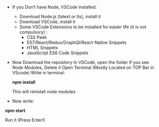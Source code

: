 
* If you Don’t have Node, VSCode installed:
  * Download Node.js (latest or lts), install it
  * Download VSCode, install it
  * Some VSCode Extensions to be installed for easier life (it is not compulsory) :
     * CSS Peek
     * ES7/React/Redux/GraphQl/React-Native Snippets
     * HTML Snippets
     * JavaScript ES6 Code Snippets

* Now Download the repository
  In VSCode, open the folder
  If you see Node Modules, Delete it
  Open Terminal (Mostly Located on TOP Bar in VScode)
  Write in terminal:
  
    **npm install** 
    
  This will reinstall node modules
* Now write:

**npm start**

Run it (Press Enter!)

